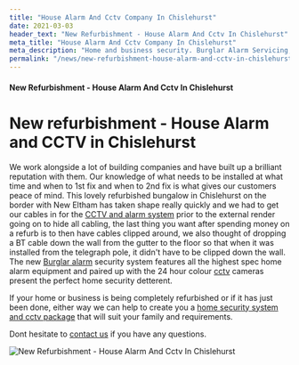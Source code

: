 ```yaml
---
title: "House Alarm And Cctv Company In Chislehurst"
date: 2021-03-03
header_text: "New Refurbishment - House Alarm And Cctv In Chislehurst"
meta_title: "House Alarm And Cctv Company In Chislehurst"
meta_description: "Home and business security. Burglar Alarm Servicing, Burglar Alarm Installation, Alarm Battery and CCTV company in Chislehurst. Call 020 8302 4065"
permalink: "/news/new-refurbishment-house-alarm-and-cctv-in-chislehurst/"
---
```


#### New Refurbishment - House Alarm And Cctv In Chislehurst

# New refurbishment - House Alarm and CCTV in Chislehurst

We work alongside a lot of building companies and have built up a brilliant reputation with them. Our knowledge of what needs to be installed at what time and when to 1st fix and when to 2nd fix is what gives our customers peace of mind. This lovely refurbished bungalow in Chislehurst on the border with New Eltham has taken shape really quickly and we had to get our cables in for the [CCTV and alarm system](/categories/special-offers/) prior to the external render going on to hide all cabling, the last thing you want after spending money on a refurb is to then have cables clipped around, we also thought of dropping a BT cable down the wall from the gutter to the floor so that when it was installed from the telegraph pole, it didn\'t have to be clipped down the wall. The new [Burglar alarm](/categories/burglar-alarms/) security system features all the highest spec home alarm equipment and paired up with the 24 hour colour [cctv](/categories/cctv/) cameras present the perfect home security detterent.

If your home or business is being completely refurbished or if it has just been done, either way we can help to create you a [home security system and cctv package](/categories/special-offers/) that will suit your family and requirements.

Dont hesitate to [contact us](/contact/) if you have any questions.

![New Refurbishment - House Alarm And Cctv In Chislehurst](https://res.cloudinary.com/kbs/image/upload/wcza71enpbqpwwfjs7il.jpg)